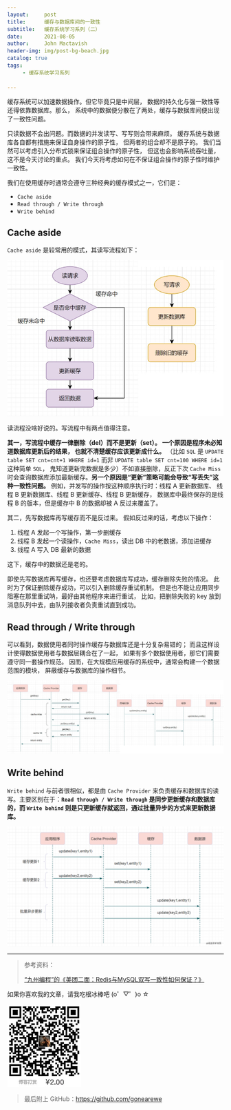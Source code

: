 ```yaml
---
layout:     post
title:      缓存与数据库间的一致性
subtitle:   缓存系统学习系列（二）
date:       2021-08-05
author:     John Mactavish
header-img: img/post-bg-beach.jpg
catalog: true
tags:
     - 缓存系统学习系列

---
```


缓存系统可以加速数据操作。但它毕竟只是中间层，
数据的持久化与强一致性等还得依靠数据库。那么，
系统中的数据便分散在了两处，缓存与数据库间便出现了一致性问题。

只读数据不会出问题。而数据的并发读写、写写则会带来麻烦。
缓存系统与数据库各自都有措施来保证自身操作的原子性，
但两者的组合却不是原子的。
我们当然可以考虑引入分布式锁来保证组合操作的原子性，
但这也会影响系统吞吐量，这不是今天讨论的重点。
我们今天将考虑如何在不保证组合操作的原子性时维护一致性。

我们在使用缓存时通常会遵守三种经典的缓存模式之一，它们是：

- `Cache aside`
- `Read through / Write through`
- `Write behind`

## Cache aside 

`Cache aside` 是较常用的模式，其读写流程如下：

![cache-aside](https://raw.githubusercontent.com/gonearewe/gonearewe.github.io/master/img/post-2021-cache-aside.jpg)

读流程没啥好说的。写流程中有两点值得注意。

**其一，写流程中缓存一律删除（del）而不是更新（set）。
一个原因是程序未必知道数据库更新后的结果，
也就不清楚缓存应该更新成什么。**
（比如 `SQL` 是 `UPDATE table SET cnt=cnt+1 WHERE id=1` 而非
`UPDATE table SET cnt=100 WHERE id=1` 这种简单 `SQL`，
鬼知道更新完数据是多少）不如直接删除，反正下次 `Cache Miss` 时会查询数据库添加最新缓存。**另一个原因是“更新”策略可能会导致“写丢失”这种一致性问题。**
例如，并发写的操作按这种顺序执行时：线程 A 更新数据库、
线程 B 更新数据库、线程 B 更新缓存、线程 B 更新缓存，
数据库中最终保存的是线程 B 的版本，但是缓存中 B 的数据却被 A 反过来覆盖了。

其二，先写数据库再写缓存而不是反过来。
假如反过来的话，考虑以下操作：

1. 线程 A 发起一个写操作，第一步删缓存
2. 线程 B 发起一个读操作，`Cache Miss`，读出 DB 中的老数据，添加进缓存
3. 线程 A 写入 DB 最新的数据

这下，缓存中的数据还是老的。

即使先写数据库再写缓存，也还要考虑数据库写成功，缓存删除失败的情况。
此时为了保证删除缓存成功，可以引入删除缓存重试机制。
但是也不能让应用同步阻塞在那里重试呐，最好由其他程序来进行重试，
比如，把删除失败的 key 放到消息队列中去，由队列接收者负责重试直到成功。

## Read through / Write through

可以看到，数据使用者同时操作缓存与数据库还是十分复杂易错的；
而且这样设计使得数据使用者与数据层耦合在了一起，
如果有多个数据使用者，那它们需要遵守同一套操作规范。
因而，在大规模应用缓存的系统中，通常会构建一个数据范围的模块，
屏蔽缓存与数据库的操作细节。

![read-write-through](https://raw.githubusercontent.com/gonearewe/gonearewe.github.io/master/img/post-2021-read-write-through.jpg)

## Write behind

`Write behind` 与前者很相似，都是由 `Cache Provider` 来负责缓存和数据库的读写。主要区别在于：**`Read through / Write through` 是同步更新缓存和数据库的，而 `Write behind` 则是只更新缓存就返回，通过批量异步的方式来更新数据库。**

![write-behind](https://raw.githubusercontent.com/gonearewe/gonearewe.github.io/master/img/post-2021-write-behind.jpg)

---

> 参考资料：
> 
> [“九州编程”的《美团二面：Redis与MySQL双写一致性如何保证？》](https://www.imooc.com/article/317732)

如果你喜欢我的文章，请我吃根冰棒吧  (o゜▽゜)o ☆

![contribution](https://raw.githubusercontent.com/gonearewe/gonearewe.github.io/master/img/contribution.jpg)

> 最后附上 GitHub：<https://github.com/gonearewe>
